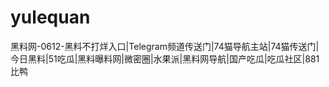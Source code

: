 # yulequan
黑料网-0612-黑料不打烊入口|Telegram频道传送门|74猫导航主站|74猫传送门|今日黑料|51吃瓜|黑料曝料网|微密圈|水果派|黑料网导航|国产吃瓜|吃瓜社区|881比鸭
